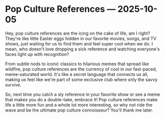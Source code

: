 # Pop Culture References — 2025-10-05

Hey, pop culture references are the icing on the cake of life, am I right? They're like little Easter eggs hidden in our favorite movies, songs, and TV shows, just waiting for us to find them and feel super cool when we do. I mean, who doesn't love dropping a sick reference and watching everyone's faces light up with recognition?

From subtle nods to iconic classics to hilarious memes that spread like wildfire, pop culture references are the currency of cool in our fast-paced, meme-saturated world. It's like a secret language that connects us all, making us feel like we're part of some exclusive club where only the savvy survive.

So, next time you catch a sly reference in your favorite show or see a meme that makes you do a double-take, embrace it! Pop culture references make life a little more fun and a whole lot more interesting, so why not ride the wave and be the ultimate pop culture connoisseur? You'll thank me later.